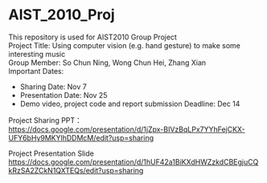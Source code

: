 # AIST_2010_Proj
This repository is used for AIST2010 Group Project<br/>
Project Title: Using computer vision (e.g. hand gesture) to make some interesting music<br/>
Group Member: So Chun Ning, Wong Chun Hei, Zhang Xian<br/>
Important Dates:<br/>
- Sharing Date: Nov 7
- Presentation Date: Nov 25
- Demo video, project code and report submission Deadline: Dec 14

Project Sharing PPT：<br/>
https://docs.google.com/presentation/d/1jZpx-BIVzBqLPx7YYhFejCKX-UFY6bHy9MKYlhDDMcM/edit?usp=sharing<br/>

Project Presentation Slide<br/>
https://docs.google.com/presentation/d/1hUF42a1BiKXdHWZzkdCBEgjuCQkRzSA2ZCkN1QXTEQs/edit?usp=sharing<br/>
